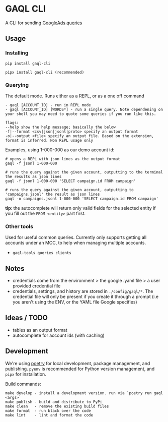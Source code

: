 # GAQL CLI

A CLI for sending [GoogleAds queries](https://developers.google.com/google-ads/api/docs/query/overview)

## Usage
### Installing
```pip install gaql-cli```

```pipx install gaql-cli (recommended)```

### Querying
The default mode. Runs either as a REPL, or as a one off command

```
- gaql [ACCOUNT_ID] - run in REPL mode
- gaql [ACCOUNT_ID] [WORDS*] - run a single query. Note dependening on your shell you may need to quote some queries if you run like this.

flags:
--help show the help message; basically the below
-f|--format <csv|json|jsonl|proto> specify an output format
-o|--output <file> specify an output file. Based on the extension, format is inferred. Non REPL usage only
```

Examples, using 1-000-000 as our demo account id:
```
# opens a REPL with json lines as the output format
gaql -f jsonl 1-000-000

# runs the query against the given account, outputting to the terminal the results as json lines
gaql -f jsonl 1-000-000 'SELECT campaign.id FROM campaign'

# runs the query against the given account, outputting to 'campaigns.jsonl' the result as json lines
gaql -o campaigns.jsonl 1-000-000 'SELECT campaign.id FROM campaign'
```

**tip**: the autocomplete will return only valid fields for the selected entity if you fill out the `FROM <entity>` part
first.

### Other tools
Used for useful common queries. Currently only supports getting all accounts under an MCC, to help when managing multiple accounts.
- `gaql-tools queries clients`

## Notes
- credentials come from the environment > the google .yaml file > a user provided credential file
- credentials, settings, and history are stored in `./config/gaql/*`. The credential file will only be present if you create it through a prompt (i.e you aren't using the ENV, or the YAML file Google specifies)

## Ideas / TODO
- tables as an output format
- autocomplete for account ids (with caching)

## Development
We're using [poetry](https://github.com/python-poetry/poetry) for local development, package management, and publishing. `pyenv` is
recommended for Python version management, and `pipx` for installation.

Build commands:

```
make develop - install a development version. run via `poetry run gaql <args>`
make publish - build and distribute to PyPi
make clean   - remove the existing build files
make format  - run black over the code
make lint    - lint and format the code
```

